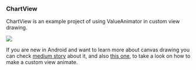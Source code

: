 

### ChartView

ChartView is an example project of using ValueAnimator in custom view drawing. 

![](https://github.com/romandanylyk/ChartView/blob/master/assets/chart_view.gif)

If you are new in Android and want to learn more about canvas drawing you can check [medium story](https://medium.com/@romandanylyk96/android-draw-a-custom-view-ef79fe2ff54b) about it, and also [this one](https://medium.com/p/8604ab3967b3), to take a look on how to make a custom view animate. 
